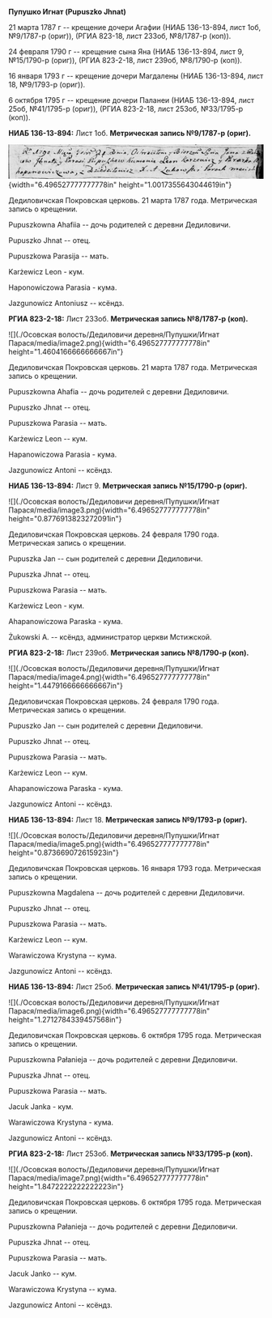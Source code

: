 **Пупушко Игнат (Pupuszko Jhnat)**

21 марта 1787 г -- крещение дочери Агафии (НИАБ 136-13-894, лист 1об,
№9/1787-р (ориг)), (РГИА 823-18, лист 233об, №8/1787-р (коп)).

24 февраля 1790 г -- крещение сына Яна (НИАБ 136-13-894, лист 9,
№15/1790-р (ориг)), (РГИА 823-2-18, лист 239об, №8/1790-р (коп)).

16 января 1793 г -- крещение дочери Магдалены (НИАБ 136-13-894, лист 18,
№9/1793-р (ориг)).

6 октября 1795 г -- крещение дочери Паланеи (НИАБ 136-13-894, лист 25об,
№41/1795-р (ориг)), (РГИА 823-2-18, лист 253об, №33/1795-р (коп)).

**НИАБ 136-13-894:** Лист 1об. **Метрическая запись №9/1787-р (ориг).**

![](./media/b3e2a1f482c97a5d4e8ff0f02cf3bd89a778ff0f.png){width="6.496527777777778in"
height="1.0017355643044619in"}

Дедиловичская Покровская церковь. 21 марта 1787 года. Метрическая запись
о крещении.

Pupuszkowna Ahafiia -- дочь родителей с деревни Дедиловичи.

Pupuszko Jhnat -- отец.

Pupuszkowa Parasija -- мать.

Karżewicz Leon - кум.

Haponowiczowa Parasia - кума.

Jazgunowicz Antoniusz -- ксёндз.

**РГИА 823-2-18:** Лист 233об. **Метрическая запись №8/1787-р (коп).**

![](./Осовская волость/Дедиловичи деревня/Пупушки/Игнат Парася/media/image2.png){width="6.496527777777778in"
height="1.4604166666666667in"}

Дедиловичская Покровская церковь. 21 марта 1787 года. Метрическая запись
о крещении.

Pupuszkowna Ahafia -- дочь родителей с деревни Дедиловичи.

Pupuszko Jhnat -- отец.

Pupuszkowa Parasia -- мать.

Karżewicz Leon -- кум.

Hapanowiczowa Parasia - кума.

Jazgunowicz Antoni -- ксёндз.

**НИАБ 136-13-894:** Лист 9. **Метрическая запись №15/1790-р (ориг).**

![](./Осовская волость/Дедиловичи деревня/Пупушки/Игнат Парася/media/image3.png){width="6.496527777777778in"
height="0.8776913823272091in"}

Дедиловичская Покровская церковь. 24 февраля 1790 года. Метрическая
запись о крещении.

Pupuszka Jan -- сын родителей с деревни Дедиловичи.

Pupuszka Jhnat -- отец.

Pupuszkowa Parasia -- мать.

Karżewicz Leon - кум.

Ahapanowiczowa Paraska - кума.

Żukowski A. -- ксёндз, администратор церкви Мстижской.

**РГИА 823-2-18:** Лист 239об. **Метрическая запись №8/1790-р (коп).**

![](./Осовская волость/Дедиловичи деревня/Пупушки/Игнат Парася/media/image4.png){width="6.496527777777778in"
height="1.4479166666666667in"}

Дедиловичская Покровская церковь. 24 февраля 1790 года. Метрическая
запись о крещении.

Pupuszko Jan -- сын родителей с деревни Дедиловичи.

Pupuszko Jhnat -- отец.

Pupuszkowa Parasia -- мать.

Karżewicz Leon -- кум.

Ahapanowiczowa Paraska - кума.

Jazgunowicz Antoni -- ксёндз.

**НИАБ 136-13-894:** Лист 18. **Метрическая запись №9/1793-р (ориг).**

![](./Осовская волость/Дедиловичи деревня/Пупушки/Игнат Парася/media/image5.png){width="6.496527777777778in"
height="0.873669072615923in"}

Дедиловичская Покровская церковь. 16 января 1793 года. Метрическая
запись о крещении.

Pupuszkowna Magdalena -- дочь родителей с деревни Дедиловичи.

Pupuszko Jhnat -- отец.

Pupuszkowa Parasia -- мать.

Karżewicz Leon -- кум.

Warawiczowa Krystyna -- кума.

Jazgunowicz Antoni -- ксёндз.

**НИАБ 136-13-894:** Лист 25об. **Метрическая запись №41/1795-р
(ориг).**

![](./Осовская волость/Дедиловичи деревня/Пупушки/Игнат Парася/media/image6.png){width="6.496527777777778in"
height="1.2712784339457568in"}

Дедиловичская Покровская церковь. 6 октября 1795 года. Метрическая
запись о крещении.

Pupuszkowna Pałanieja -- дочь родителей с деревни Дедиловичи.

Pupuszka Jhnat -- отец.

Pupuszkowa Parasia -- мать.

Jacuk Janka - кум.

Warawiczowa Krystyna - кума.

Jazgunowicz Antoni -- ксёндз.

**РГИА 823-2-18:** Лист 253об. **Метрическая запись №33/1795-р (коп).**

![](./Осовская волость/Дедиловичи деревня/Пупушки/Игнат Парася/media/image7.png){width="6.496527777777778in"
height="1.8472222222222223in"}

Дедиловичская Покровская церковь. 6 октября 1795 года. Метрическая
запись о крещении.

Pupuszkowna Pałanieja -- дочь родителей с деревни Дедиловичи.

Pupuszka Jhnat -- отец.

Pupuszkowa Parasia -- мать.

Jacuk Janko -- кум.

Warawiczowa Krystyna -- кума.

Jazgunowicz Antoni -- ксёндз.
